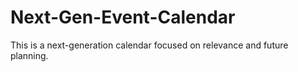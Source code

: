 # Next-Gen-Event-Calendar
This is a next-generation calendar focused on relevance and future planning.
